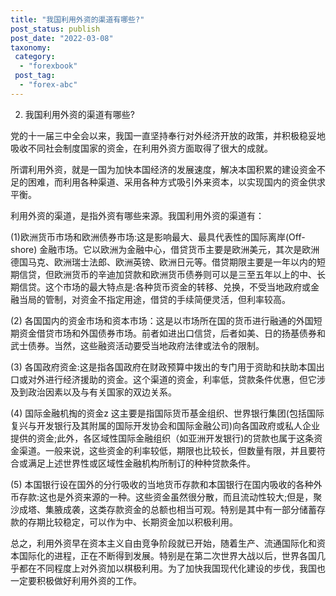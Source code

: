 ```yaml
---
title: "我国利用外资的渠道有哪些?"
post_status: publish
post_date: "2022-03-08"
taxonomy:
 category: 
  - "forexbook"
 post_tag: 
  - "forex-abc"
---
```


2. 我国利用外资的渠道有哪些?

党的十一届三中全会以来，我国一直坚持奉行对外经济开放的政策，并积极稳妥地吸收不同社会制度国家的资金，在利用外资方面取得了很大的成就。

所谓利用外资，就是一国为加快本国经济的发展速度，解决本国积累的建设资金不足的困难，而利用各种渠道、采用各种方式吸引外来资本，以实现国内的资金供求平衡。

利用外资的渠道，是指外资有哪些来源。我国利用外资的渠道有：

(1)欧洲货币市场和欧洲债券市场:这是影响最大、最具代表性的国际离岸(Off-shore) 金融市场。它以欧洲为金融中心，借贷货币主要是欧洲美元，其次是欧洲德国马克、欧洲瑞士法郎、欧洲英镑、欧洲日元等。借贷期限主要是一年以内的短期信贷，但欧洲货币的辛迪加贷款和欧洲货币债券则可以是三至五年以上的中、长期信贷。这个市场的最大特点是:各种货币资金的转移、兑换，不受当地政府或金融当局的管制，对资金不指定用途，借贷的手续简便灵活，但利率较高。

(2) 各国国内的资金市场和资本市场：这是以市场所在国的货币进行融通的外国短期资金借贷市场和外国债券市场。前者如进出口信贷，后者如美、日的扬基债券和武士债券。当然，这些融资活动要受当地政府法律或法令的限制。

(3) 各国政府资金:这是指各国政府在财政预算中拨出的专门用于资助和扶助本国出口或对外进行经济援助的资金。这个渠道的资金，利率低，贷款条件优惠，但它涉及到政治因素以及与有关国家的双边关系。

(4) 国际金融机掏的资金z 这主要是指国际货币基金组织、世界银行集团(包括国际复兴与开发银行及其附属的国际开发协会和国际金融公司)向各国政府或私人企业提供的资金;此外，各区域性国际金融组织（如亚洲开发银行)的贷款也属于这条资金渠道。一般来说，这些资金的利率较低，期限也比较长，但数量有限，并且要符合或满足上述世界性或区域性金融机构所制订的种种贷款条件。

(5) 本国银行设在国外的分行吸收的当地货币存款和本国银行在国内吸收的各种外币存款:这也是外资来源的一种。这些资金虽然很分散，而且流动性较大;但是，聚沙成塔、集腋成袭，这类存款资金的总额也相当可观。特别是其中有一部分储蓄存款的存期比较稳定，可以作为中、长期资金加以积极利用。

总之，利用外资早在资本主义自由竞争阶段就已开始，随着生产、流通国际化和资本国际化的进程，正在不断得到发展。特别是在第二次世界大战以后，世界各国几乎都在不同程度上对外资加以棋极利用。为了加快我国现代化建设的步伐，我国也一定要积极做好利用外资的工作。

